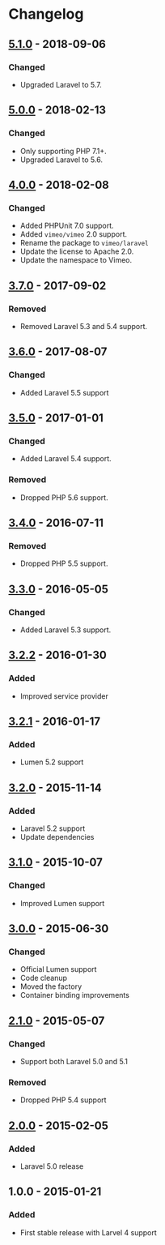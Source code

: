 # Changelog
## [5.1.0] - 2018-09-06
### Changed
- Upgraded Laravel to 5.7.

## [5.0.0] - 2018-02-13
### Changed
- Only supporting PHP 7.1+.
- Upgraded Laravel to 5.6.

## [4.0.0] - 2018-02-08
### Changed
- Added PHPUnit 7.0 support.
- Added `vimeo/vimeo` 2.0 support.
- Rename the package to `vimeo/laravel`
- Update the license to Apache 2.0.
- Update the namespace to Vimeo.

## [3.7.0] - 2017-09-02
### Removed
- Removed Laravel 5.3 and 5.4 support.

## [3.6.0] - 2017-08-07
### Changed
- Added Laravel 5.5 support

## [3.5.0] - 2017-01-01
### Changed
- Added Laravel 5.4 support.

### Removed
- Dropped PHP 5.6 support.

## [3.4.0] - 2016-07-11
### Removed
- Dropped PHP 5.5 support.

## [3.3.0] - 2016-05-05
### Changed
- Added Laravel 5.3 support.

## [3.2.2] - 2016-01-30
### Added
- Improved service provider

## [3.2.1] - 2016-01-17
### Added
- Lumen 5.2 support

## [3.2.0] - 2015-11-14
### Added
- Laravel 5.2 support
- Update dependencies

## [3.1.0] - 2015-10-07
### Changed
- Improved Lumen support

## [3.0.0] - 2015-06-30
### Changed
- Official Lumen support
- Code cleanup
- Moved the factory
- Container binding improvements

## [2.1.0] - 2015-05-07
### Changed
- Support both Laravel 5.0 and 5.1

### Removed
- Dropped PHP 5.4 support

## [2.0.0] - 2015-02-05
### Added
- Laravel 5.0 release

## 1.0.0 - 2015-01-21
### Added
- First stable release with Larvel 4 support

[5.1.0]: https://github.com/vimeo/laravel/compare/5.0.0...5.1.0
[5.0.0]: https://github.com/vimeo/laravel/compare/4.0.0...5.0.0
[4.0.0]: https://github.com/vimeo/laravel/compare/3.7.0...4.0.0
[3.7.0]: https://github.com/vimeo/laravel/compare/3.6.0...3.7.0
[3.6.0]: https://github.com/vimeo/laravel/compare/3.5.0...3.6.0
[3.5.0]: https://github.com/vimeo/laravel/compare/3.4.0...3.5.0
[3.4.0]: https://github.com/vimeo/laravel/compare/3.3.0...3.4.0
[3.3.0]: https://github.com/vimeo/laravel/compare/3.2.2...3.3.0
[3.2.2]: https://github.com/vimeo/laravel/compare/3.2.1...3.2.2
[3.2.1]: https://github.com/vimeo/laravel/compare/3.2.0...3.2.1
[3.2.0]: https://github.com/vimeo/laravel/compare/3.1.0...3.2.0
[3.1.0]: https://github.com/vimeo/laravel/compare/3.0.0...3.1.0
[3.0.0]: https://github.com/vimeo/laravel/compare/2.1.0...3.0.0
[2.1.0]: https://github.com/vimeo/laravel/compare/2.0.0...2.1.0
[2.0.0]: https://github.com/vimeo/laravel/compare/1.0.0...2.0.0

